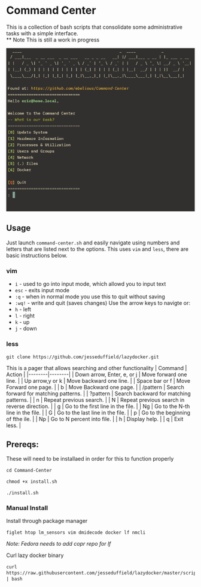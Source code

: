 # Command Center

This is a collection of bash scripts that consolidate some administrative tasks with a simple interface. <br />
** Note This is still a work in progress

![cc](https://github.com/ebelious/Command-Center/blob/main/Screenshot%20from%202024-07-21%2014-20-49.png)

## Usage
Just launch `command-center.sh` and easily navigate using numbers and letters that are listed next to the options. This uses `vim` and `less`, there are basic instructions below.


### vim

- `i` - used to go into input mode, which allowd you to input text
- `esc` - exits input mode
- `:q` - when in normal mode you use this to quit without saving
- `:wq!` - write and quit (saves changes)
Use the arrow keys to navigte or:
- `h` - left
- `l` - right
- `k` - up
- `j` - down

### less

```
git clone https://github.com/jesseduffield/lazydocker.git
```
This is a pager that allows searching and other functionality
| Command | Action |
|--------|--------|
| Down arrow, Enter, e, or j	| Move forward one line. |
| Up arrow,y or k	| Move backward one line. |
| Space bar or f | Move Forward one page. |
| b	| Move Backward one page. |
| /pattern | Search forward for matching patterns. |
| ?pattern | Search backward for matching patterns. |
| n	| Repeat previous search. |
| N	| Repeat previous search in reverse direction. |
| g	| Go to the first line in the file. |
| Ng | Go to the N-th line in the file. |
| G |	Go to the last line in the file. |
| p	| Go to the beginning of fthe ile. |
| Np |	Go to N percent into file. |
| h |	Display help. |
| q |	Exit less. |

## Prereqs:

These will need to be installaed in order for this to function properly

```
cd Command-Center
```
```
chmod +x install.sh
```
```
./install.sh
```

### Manual Install

Install through package manager

```
figlet htop lm_sensors vim dmidecode docker lf nmcli
```
*Note: Fedora needs to add copr repo for lf* 


Curl lazy docker binary
```
curl https://raw.githubusercontent.com/jesseduffield/lazydocker/master/scripts/install_update_linux.sh | bash
```

